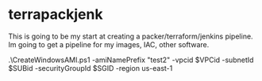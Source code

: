 # terrapackjenk

This is going to be my start at creating a packer/terraform/jenkins pipeline. Im going to get a pipeline for my images, IAC, other software.


.\CreateWindowsAMI.ps1 -amiNamePrefix "test2" -vpcid $VPCid -subnetId $SUBid -securityGroupId $SGID  -region us-east-1

